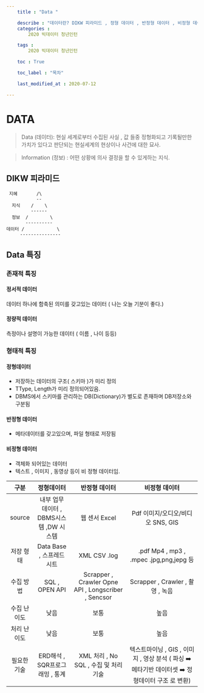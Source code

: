 ```yaml
---
    title : "Data "

    describe : "데이터란? DIKW 피라미드 , 정형 데이터 , 반정형 데이터 , 비정형 데이터, 정서적 데이터 , 정량적 데이터" 
    categories : 
        2020 빅데이터 청년인턴    

    tags :
        2020 빅데이터 청년인턴

    toc : True

    toc_label : "목차"        

    last_modified_at : 2020-07-12

---
```


# DATA

> Data (데이터): 현실 세계로부터 수집된 사실 , 값 들중 정형화되고 기록될만한 가치가 있다고 판단되는 현실세계의 현상이나 사건에 대한 묘사.

> Information (정보) : 어떤 상황에 의사 결정을 할 수 있게하는 지식.

## DIKW 피라미드

```
 지혜       /\
           --
  지식    /    \
         ------
  정보  /        \
       ----------
데이터 /            \
     ---------------
```

## Data 특징
### 존재적 특징
#### 정서적 데이터
데이터 하나에 함축된 의미를 갖고있는 데이터 ( 나는 오늘 기분이 좋다.)
#### 정량적 데이터
측정이나 설명이 가능한 데이터 ( 이름 , 나이 등등)
### 형태적 특징
#### 정형데이터
* 저장하는 데이터의 구조( 스키마 )가 미리 정의
* TType, Length가 미리 정의되어있음.
* DBMS에서 스키마를 관리하는 DB(Dictionary)가 별도로 존재하며 DB저장소와 구분됨
#### 반정형 데이터
* 메타데이터를 갖고있으며, 파일 형태로 저장됨
#### 비정형 데이터
* 객체화 되어있는 데이터
* 텍스트 , 이미지 , 동영상 등이 비 정형 데이터임.

| 구분 | 정형데이터  | 반정형 데이터 | 비정형 데이터 |
| :---------:|:---------:|:---------:|:---------:|
|source|내부 업무 데이터  , DBMS시스템  ,DW 시스템|웹 센서 Excel|Pdf  이미지/오디오/비디오  SNS, GIS|
|저장 형태|Data Base , 스프레드 시트|XML  CSV  .log|.pdf  Mp4 , mp3 , .mpec  .jpg,png,jepg 등|
|수집 방법|SQL , OPEN API|Scrapper , Crawler Opne API , Longscriber , Sencsor|Scrapper , Crawler , 촬영 , 녹음|
|수집 난이도|낮음|보통|높음|
|처리 난이도|낮음|보통|높음|
|필요한 기술|ERD해석 , SQR프로그래밍 , 통계 |XML 처리 , No SQL , 수집 및 처리기술|텍스트마이닝 , GIS , 이미지 , 영상 분석 ( 파싱  ➡️ 메타기반 데이터셋 ➡️ 정형데이터 구조 로 변환)|
